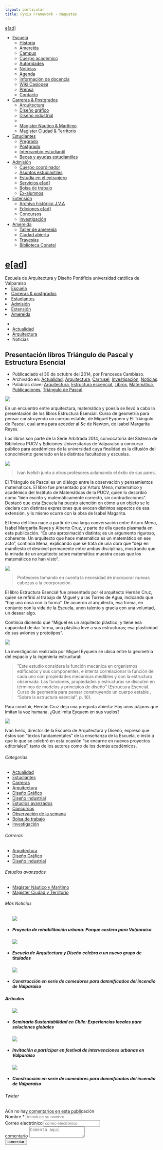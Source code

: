 ```yaml
---
layout: particular
title: Pyxis Framework - Maquetas
---
```


<!-- Menú dropdown -->
<div class="oculto-xs fondo-gris-blanco ruido relleno-sup-sm">
  <div class='pag sin-relleno borde inf-lineal-xs'>
  <div class='bloque auto margen-inf-sm en-linea izquierda cf'>
  <div class='izquierda margen-der-xs logo en-linea'>
      <span class='bloque izquierda sombra-cabecera-claro-xs relleno-der-xs rojo sans'><a class='lg ead sans' href='{{ site.baseurl }}/maquetas/home'>e[ad]</a></span>
  </div>
  <div class='izquierda relleno-sup-xs logo en-linea'>
      <!--<span class='sm sans bloque negro'>Escuela de arquitectura y diseño</span>-->
      <!--<span class='xs bloque izquierda sans negro-fundido en-linea'>Pontificia universidad católica de Valparaíso</span>-->
  </div>
  </div>
      <ul class="nav nav-pills margen-inf-xs en-linea margen-izq-sm izquierda">
        <li class="dropdown">
          <a href="#" data-toggle="dropdown" role="button" id="drop4" class="dropdown-toggle cond gruesa negro">Escuela<b class="caret"></b></a>
              <ul aria-labelledby="drop4" role="menu" class="dropdown-menu" id="menu1">
                <li role="presentation"><a href="#" tabindex="-1" role="menuitem">Historia</a></li>
                <li role="presentation"><a href="#" tabindex="-1" role="menuitem">Amereida</a></li>
                <li role="presentation"><a href="#" tabindex="-1" role="menuitem">Campus</a></li>
                <li role="presentation"><a href="#" tabindex="-1" role="menuitem">Cuerpo académico</a></li>
                <li role="presentation"><a href="#" tabindex="-1" role="menuitem">Autoridades</a></li>
                <li role="presentation"><a href="#" tabindex="-1" role="menuitem">Noticias</a></li>
                <li role="presentation"><a href="#" tabindex="-1" role="menuitem">Agenda</a></li>
                <li role="presentation"><a href="#" tabindex="-1" role="menuitem">Información de docencia</a></li>
                <li role="presentation"><a href="#" tabindex="-1" role="menuitem">Wiki Casiopea</a></li>
                <li role="presentation"><a href="#" tabindex="-1" role="menuitem">Prensa</a></li>
                <li role="presentation"><a href="#" tabindex="-1" role="menuitem">Contacto</a></li>
              </ul>
        </li>
        <li class="dropdown">
          <a href="#" data-toggle="dropdown" role="button" id="drop5" class="dropdown-toggle cond gruesa negro">Carreras & Postgrados<b class="caret"></b></a>
              <ul aria-labelledby="drop5" role="menu" class="dropdown-menu" id="menu2">
                <li role="presentation"><a href="{{ site.baseurl }}/maquetas/page" tabindex="-1" role="menuitem">Arquitectura</a></li>
                <li role="presentation"><a href="#" tabindex="-1" role="menuitem">Diseño gráfico</a></li>
                <li role="presentation"><a href="#" tabindex="-1" role="menuitem">Diseño industrial</a></li>
                <li class="divider" role="presentation"></li>
                <li role="presentation"><a href="#" tabindex="-1" role="menuitem">Magister Nautico & Marítimo</a></li>
                <li role="presentation"><a href="#" tabindex="-1" role="menuitem">Magister Ciudad & Territorio</a></li>
              </ul>
        </li>
        <li class="dropdown">
          <a href="#" data-toggle="dropdown" role="button" id="drop5" class="dropdown-toggle cond gruesa negro">Estudiantes<b class="caret"></b></a>
              <ul aria-labelledby="drop5" role="menu" class="dropdown-menu" id="menu3">
                <li role="presentation"><a href="#" tabindex="-1" role="menuitem">Pregrado</a></li>
                <li role="presentation"><a href="#" tabindex="-1" role="menuitem">Postgrado</a></li>
                <li role="presentation"><a href="#" tabindex="-1" role="menuitem">Intercambio estudiantil</a></li>
                <li role="presentation"><a href="#" tabindex="-1" role="menuitem">Becas y ayudas estudiantiles</a></li>
              </ul>
        </li>
        <li class="dropdown">
          <a href="#" data-toggle="dropdown" role="button" id="drop5" class="dropdown-toggle cond gruesa negro">Admisión<b class="caret"></b></a>
              <ul aria-labelledby="drop5" role="menu" class="dropdown-menu" id="menu3">
                <li role="presentation"><a href="#" tabindex="-1" role="menuitem">Cuerpo coordinador</a></li>
                <li role="presentation"><a href="#" tabindex="-1" role="menuitem">Asuntos estudiantiles</a></li>
                <li role="presentation"><a href="#" tabindex="-1" role="menuitem">Estudia en el extranjero</a></li>
                <li role="presentation"><a href="#" tabindex="-1" role="menuitem">Servicios e[ad]</a></li>
                <li role="presentation"><a href="#" tabindex="-1" role="menuitem">Bolsa de trabajo</a></li>
                <li role="presentation"><a href="#" tabindex="-1" role="menuitem">Ex-alumnos</a></li>
              </ul>
        </li>
        <li class="dropdown">
          <a href="#" data-toggle="dropdown" role="button" id="drop5" class="dropdown-toggle cond gruesa negro">Extensión<b class="caret"></b></a>
              <ul aria-labelledby="drop5" role="menu" class="dropdown-menu" id="menu3">
                <li role="presentation"><a href="#" tabindex="-1" role="menuitem">Archivo histórico J.V.A</a></li>
                <li role="presentation"><a href="#" tabindex="-1" role="menuitem">Ediciones e[ad]</a></li>
                <li role="presentation"><a href="#" tabindex="-1" role="menuitem">Concursos</a></li>
                <li role="presentation"><a href="#" tabindex="-1" role="menuitem">Investigación</a></li>
              </ul>
        </li>
        <li class="dropdown">
          <a href="#" data-toggle="dropdown" role="button" id="drop5" class="dropdown-toggle cond gruesa negro">Amereida<b class="caret"></b></a>
              <ul aria-labelledby="drop5" role="menu" class="dropdown-menu" id="menu3">
                <li role="presentation"><a href="#" tabindex="-1" role="menuitem">Taller de amereida</a></li>
                <li role="presentation"><a href="#" tabindex="-1" role="menuitem">Ciudad abierta</a></li>
                <li role="presentation"><a href="#" tabindex="-1" role="menuitem">Travesías</a></li>
                <li role="presentation"><a href="#" tabindex="-1" role="menuitem">Biblioteca Constel</a></li>
              </ul>
        </li>
      </ul>
  </div>
</div>

<!-- Menú responsivo -->
<div class="oculto-lg oculto-md oculto-sm">
  <div class='fondo-negro textura-2'>
    <div class='fondo-negro-fundido'>
    <div class='pag menu-movil'>
      <div class='centrado bloque izquierda margen-der-xs logo en-linea'>
        <h1 class='lg linea centrado rojo sans'><a class='sans rojo centrado' href='{{ site.baseurl }}/maquetas/home'>e[ad]</a></h1>
      </div>
      <a href="#menu" class="menu-link derecha"><i class="icn icn-lg icn-menu"></i> </a>
      <div class='izquierda ancho-completo relleno-inf-xs logo en-linea'>
        <span class='sm sans bloque blanco'>Escuela de Arquitectura y Diseño</span>
        <span class='xs bloque izquierda sans blanco en-linea'>Pontificia universidad católica de Valparaíso</span>
      </div>
    </div>
    <nav id="menu" class='lista-sin-estilo' role="navigation">
      <li><a class='sans blanco' href='{{ site.baseurl }}/pags/tipografia'>Escuela</a></li>
      <li><a class='sans blanco' href='{{ site.baseurl }}/pags/grilla'>Carreras & postgrados</a></li>
      <li><a class='sans blanco' href='{{ site.baseurl }}/pags/interaccion'>Estudiantes</a></li>
      <li><a class='sans blanco' href='{{ site.baseurl }}/pags/color'>Admisión</a></li>
      <li><a class='sans blanco' href='{{ site.baseurl }}/pags/color'>Extensión</a></li>
      <li><a class='sans blanco margen-inf' href='{{ site.baseurl }}/pags/iconografia'>Amereida</a></li>
    </nav>
    </div>
  </div>
</div>

<div class='ocultar-desborde relativo alto-lg'>
  <div class='absoluto ancho-completo alto-lg'>
    <div id='fondo-publicacion' class='cf alto-lg'>
    <div class='pag sin-relleno ancho-xs'>
    <ul id="breadcrumb" class='sin-relleno centrado'>
      <li><a href='#'><i class='icn icn-hogar'></i></a></li>
      <li><a href='#' class='md'>Actualidad</a></li>
      <li><a href='#'>Arquitectura</a></li>
      <li><a>Noticias</a></li>
    </ul> 
    <h2 class='lg interletraje-negativo relleno-sup-xs centrado margen-sup-xs gruesa rojo condensado'>Presentación libros Triángulo de Pascal y Estructura Esencial</h2>
      <aside class='entry-details fondo-gris-claro-trans margen-sup-xs borde radio-md'>
      <ul class='sm sin-relleno centrado al-frente'>
        <li class='sm sin-estilo negro-fundido italica sombra-cabecera-claro-xs'>Publicaciado el 30 de octubre del 2014, por Francesca Cambiaso.</li>
        <li class='sin-estilo sans negro-fundido semi-gruesa relleno-sup-sm sombra-cabecera-claro-xs'><i class='icn icn-marcador relleno-der-xs'></i>Archivado en: <a href='#' class='sans semi-gruesa'>Actualidad</a>, <a class='sans semi-gruesa' href='#'>Arquitectura</a>, <a class='semi-gruesa sans' href='#' class='sans semi-gruesa'>Carrusel</a>, <a href='#' class='sans semi-gruesa'>Investigación</a>, <a class='semi-gruesa sans' href='#' class='sans semi-gruesa'>Noticias</a>.</li>
        <li class='sin-estilo sans negro-fundido semi-gruesa sombra-cabecera-claro-xs'><i class='icn icn-etiqueta relleno-der-xs'></i>Palabras clave: <a href='#' class='semi-gruesa sans'> Arquitectura</a>, <a class='semi-gruesa sans' href='#' class='semi-gruesa sans'>Estructura escencial</a>, <a class='semi-gruesa sans' href='#' class='sans'>Libros</a>, <a class='semi-gruesa sans' href='#' class='sans semi-gruesa'>Matemática</a>, <a href='#' class='sans semi-gruesa'>Publicaciones</a>, <a href='#' class='sans semi-gruesa'>Triángulo de Pascal</a>.</li>
      </ul>
      </aside>
    </div>
    </div>
  </div>
<img class='ancho-completo fijo atras mas-atras noticia' src="http://www.ead.pucv.cl/wp-content/uploads/2014/12/DSC_1408-1400x927.jpg">
</div>

<div class='fondo-gris-blanco al-frente cf ruido margen-especial relleno-especial margen-inf-negativo'>
<div class='pag cf'>

<!--<div class='col-md-2 col-sm-3 margen-sup-md'>
  <div class='fila'>
      <aside class='entry-details fondo-gris-claro margen-sup-xs borde radio-md relleno-sm'>
      <ul class='xs sin-relleno'>
        <li class='sin-estilo serif italica negro-fundido gruesa relleno-inf-xs borde inf-lineal-xs borde-blanco'>Publicaciado el 30 de octubre, 2014, por Francesca Cambiaso.</li>
        <li class='sin-estilo sans negro-fundido semi-gruesa relleno-inf-sm relleno-sup-sm'><i class='icn icn-marcador relleno-der-xs'></i>Archivado en: <a href='#' class='sans semi-gruesa'>Actualidad</a>, <a class='semi-gruesa' href='#' class='sans'>Arquitectura</a>, <a class='semi-gruesa' href='#' class='sans semi-gruesa'>Carrusel</a>, <a href='#' class='sans semi-gruesa'>Investigación</a>, <a class='semi-gruesa' href='#' class='sans semi-gruesa'>Noticias</a></li>
        <li class='sin-estilo sans negro-fundido semi-gruesa'><i class='icn icn-etiqueta relleno-der-xs'></i>Palabras clave: <a href='#' class='semi-gruesa sans'> Arquitectura</a>, <a class='semi-gruesa' href='#' class='semi-gruesa sans'>Estructura escencial</a>, <a class='semi-gruesa' href='#' class='sans'>Libros</a>, <a class='semi-gruesa' href='#' class='sans semi-gruesa'>Matemática</a>, <a href='#' class='sans semi-gruesa'>Publicaciones</a>, <a href='#' class='sans semi-gruesa'>Triángulo de Pascal</a></li>
      </ul>
      </aside>
  </div>
</div>-->

<div class='col-md-9 col-sm-7'>
  <div class='fila'>
<article class='h-entry margen-sup-md'>
<div class='e-content p-sumary p-name'>
	<p class='sm'>En un encuentro entre arquitectura, matemática y poesía se llevó a cabo la presentación de los libros Estructura Esencial. Curso de geometría para pensar construyendo un cuerpo estable, de Miguel Eyquem y El Triángulo de Pascal, cual arma para acceder al &c de Newton, de Isabel Margarita Reyes.</p>
	<p class='sm'>Los libros son parte de la Serie Arbitrada 2014, convocatoria del Sistema de Biblioteca PUCV y Ediciones Universitarias de Valparaíso a concurso público para académicos de la universidad cuya finalidad es la difusión del conocimiento generado en las distintas facultades y escuelas.</p>
	<img class='ancho-completo borde radio-md' src='http://www.ead.pucv.cl/wp-content/uploads/2014/12/DSC_13881.jpg'>
	<blockquote class='pie-de-foto rojo'>Ivan Ivelich junto a otros profesores aclamando el éxito de sus pares.</blockquote>	
	<p class='sm'>El Triángulo de Pascal  es un diálogo entre la observación y pensamientos matemáticos. El libro fue presentado por Arturo Mena, matemático y académico del Instituto de Matemáticas de la PUCV, quien lo describió como “bien escrito y matemáticamente correcto, sin contradicciones”. Destacó que esta Escuela ha puesto atención en cómo a un objeto se le declara con distintas expresiones que evocan distintos aspectos de esa extensión, y lo mismo ocurre con la obra de Isabel Magarita.</p>
	<p class='sm'>El tema del libro nace a partir de una larga conversación entre Arturo Mena, Isabel Margarita Reyes y Alberto Cruz, y parte de ella queda plasmada en esta publicación. “Es una aproximación distinta; es un argumento riguroso, coherente. Un arquitecto que hace matemática es un matemático en ese acto”, continúa Mena, explicando que se trata de una obra que “deja en manifiesto el desnivel permanente entre ambas disciplinas, mostrando que la mirada de un arquitecto sobre matemática muestra cosas que los matemáticos no han visto“.</p>
	<img class='ancho-completo borde radio-md' src='http://www.ead.pucv.cl/wp-content/uploads/2014/12/DSC_1376.jpg'>
	<blockquote class='pie-de-foto'>Profesores tomando en cuenta la necesidad de incorporar nuevas cabezas a la coorporación.</blockquote>
	<p class='sm'>El libro Estructura Esencial fue presentado por el arquitecto Hernán Cruz, quien se refirió al trabajo de Miguel y a las Torres de Agua, indicando que “hay una cosa con la forma”. De acuerdo al arquitecto, esa forma, en conjunto con la vida de la Escuela, unen talento y gracia con una voluntad, un desear algo.</p>
	<p class='sm'>Continúa diciendo que “Miguel es un arquitecto plástico, y  tiene esa capacidad de dar forma, una plástica leve a sus estructuras; esa plasticidad de sus aviones y prototipos”.</p>
	<img class='ancho-completo borde radio-md' src='http://www.ead.pucv.cl/wp-content/uploads/2014/12/DSC_1402.jpg'>
	<p class='sm'>La investigación realizada por Miguel Eyquem se ubica entre la geometría del espacio y la ingeniería estructural:</p>
	<blockquote class='sm'>"Este estudio considera la función mecánica en organismos edificados y sus componentes, e intenta correlacionar la función de cada uno con propiedades mecánicas medibles y con la estructura observada. Las funciones, propiedades y estructuras se discuten en términos de modelos y principios de diseño" (Estructura Esencial. Curso de geometría para pensar construyendo un cuerpo estable , “Sobre la estructura esencial”, p. 10).</blockquote>
	<p class='sm'>Para concluir, Hernán Cruz deja una pregunta abierta: Hay unos pájaros que imitan la voz humana. ¿Qué imita Eyquem en sus vuelos?</p>
	<img class='ancho-completo borde radio-md' src='http://www.ead.pucv.cl/wp-content/uploads/2014/12/DSC_1408.jpg'>
	<p class='sm'>Iván Ivelic, director de la Escuela de Arquitectura y Diseño, expresó que éstos son “textos fundamentales” de la enseñanza de la Escuela, e instó a que lo que se celebró en esta ocasión “se encarne en nuevos proyectos editoriales”, tanto de los autores como de los demás académicos.</p>
</div>
</article>
</div>
</div>
<div class='col-md-3 col-sm-2'>
  <div class='fila'>
     <h6 class='xs interletraje-xs negro condensado gruesa margen-sup altas'>Categorías</h6>
      <ul class='xs sin-relleno'>
        <li class='relleno-vertical-xs borde inf-lineal-xs sup-lineal-xs sin-estilo rojo'><a href='#' class='sans semi-gruesa'>Actualidad</a></li>
        <li class='relleno-vertical-xs borde inf-lineal-xs sin-estilo rojo'><a href='#' class='sans semi-gruesa'>Estudiantes</a></li>
        <li class='relleno-vertical-xs borde inf-lineal-xs sin-estilo rojo'><a href='#' class='sans semi-gruesa'>Carreras</a></li>
        <li class='relleno-vertical-xs borde inf-lineal-xs sin-estilo rojo'><a href='#' class='sans semi-gruesa'>Arquitectura</a></li>
        <li class='relleno-vertical-xs borde inf-lineal-xs sin-estilo rojo'><a href='#' class='sans semi-gruesa'>Diseño Gráfico</a></li>
        <li class='relleno-vertical-xs borde inf-lineal-xs sin-estilo rojo'><a href='#' class='sans semi-gruesa'>Diseño industrial</a></li>
        <li class='relleno-vertical-xs borde inf-lineal-xs sin-estilo rojo'><a href='#' class='sans semi-gruesa'>Estudios avanzados</a></li>
        <li class='relleno-vertical-xs borde inf-lineal-xs sin-estilo rojo'><a href='#' class='sans semi-gruesa'>Concursos</a></li>
        <li class='relleno-vertical-xs borde inf-lineal-xs sin-estilo rojo'><a href='#' class='sans semi-gruesa'>Observación de la semana</a></li>
        <li class='relleno-vertical-xs borde inf-lineal-xs sin-estilo rojo'><a href='#' class='sans semi-gruesa'>Bolsa de trabajo</a></li>
        <li class='relleno-vertical-xs borde inf-lineal-xs sin-estilo rojo'><a href='#' class='sans semi-gruesa'>Investigación</a></li>
      </ul>
      <h6 class='xs interletraje-xs negro condensado gruesa margen-sup altas'>Carreras</h6>
      <ul class='xs sin-relleno'>
        <li class='relleno-vertical-xs borde inf-lineal-xs sup-lineal-xs sin-estilo rojo'><a href='#' class='sans semi-gruesa'>Arquitectura</a></li>
        <li class='relleno-vertical-xs borde inf-lineal-xs sin-estilo rojo'><a href='#' class='sans semi-gruesa'>Diseño Gráfico</a></li>
        <li class='relleno-vertical-xs borde inf-lineal-xs sin-estilo rojo'><a href='#' class='sans semi-gruesa'>Diseño industrial</a></li>
      </ul>
      <h6 class='xs interletraje-xs negro condensado gruesa margen-sup altas'>Estudios avanzados</h6>
      <ul class='xs sin-relleno'>
        <li class='relleno-vertical-xs sin-estilo borde inf-lineal-xs sup-lineal-xs rojo'><a href='#' class='sans semi-gruesa'>Magister Náutico y Marítimo</a></li>
        <li class='relleno-vertical-xs  sin-estilo borde inf-lineal-xs rojo'><a href='#' class='sans semi-gruesa'>Magister Ciudad y Territorio</a></li>
      </ul>
    <h6 class='xs interletraje-xs negro condensado gruesa margen-sup-md altas'><i class='icn icn-noticias relleno-der-xs'></i>Más Noticias</h6>
    <ul class='xs sin-relleno'>
      <img class='ancho-completo borde radio-md' src='http://www.ead.pucv.cl/wp-content/uploads/2014/12/P1020763-850x637.jpg'>
      <li class='sin-estilo'><h5 class='xs'><a class='condensado gruesa'>Proyecto de rehabilitación urbana: Parque costero para Valparaíso</a></h5></li>
      <img class='ancho-completo borde radio-md margen-sup-sm' src='http://www.ead.pucv.cl/wp-content/uploads/2014/09/DSC_0675.jpg'>
      <li class='sin-estilo'><h5 class='xs'><a class='condensado gruesa'>Escuela de Arquitectura y Diseño celebra a un nuevo grupo de titulados</a></h5></li>
      <img class='ancho-completo borde radio-md margen-sup-sm' src='http://www.ead.pucv.cl/wp-content/uploads/2014/09/IMG_0131.jpg'>
      <li class='sin-estilo'><h5 class='xs'><a class='condensado gruesa'>Construcción en serie de comedores para damnificados del incendio de Valparaíso</a></h5></li>
    </ul>
    <h5 class='xs interletraje-xs negro condensado gruesa margen-sup-md altas'><i class='icn icn-noticias relleno-der-xs'></i>Articulos</h5>
    <ul class='xs sin-relleno'>
      <img class='ancho-completo borde radio-md' src='http://www.ead.pucv.cl/wp-content/uploads/2014/12/corte.jpg'>
      <li class='sin-estilo'><h5 class='xs'><a class='condensado gruesa'>Seminario Sustentabilidad en Chile: Experiencias locales para soluciones globales</a></h5></li>
      <img class='ancho-completo borde radio-md margen-sup-sm' src='http://www.ead.pucv.cl/wp-content/uploads/2014/10/Afiche.jpg'>
      <li class='sin-estilo'><h5 class='xs'><a class='condensado gruesa'>Invitación a participar en festival de intervenciones urbanas en Valparaíso</a></h5></li>
      <img class='ancho-completo borde radio-md margen-sup-sm' src='http://www.ead.pucv.cl/wp-content/uploads/2014/04/DSC_0357.jpg'>
      <li class='sin-estilo'><h5 class='xs'><a class='condensado gruesa'>Construcción en serie de comedores para damnificados del incendio de Valparaíso</a></h5></li>
    </ul>
    <h6 class='xs interletraje-xs negro condensado gruesa margen-sup-md altas'><i class='icn icn-twitter relleno-der-xs'></i>Twitter</h6>
</div>
</div> <!-- fin de fila -->
</div>
  <div class='pag'>
    <div class='col-md-6'>
      Aún no hay comentarios en esta publicación
    </div>
    <div class='col-md-6'>
  <form role="form">
                <div class="form-group">
                <label for="nombre">Nombre *</label>
                <input type="text" class="form-control" id="nombre" placeholder="Introduce su nombre" required />
                </div>
                <div class="form-group">
                <label for="correo-electronico">Correo electrónico</label>
                <input type="email" class="form-control" id="correo-electronico" placeholder="correo electrónico">
                </div>
                <div class='form-group'>
                <label>comentario</label>
                <textarea placeholder='Comenta aquí' required></textarea>
                </div>
                <button type="submit" class="btn btn-default">comentar</button>
    </form>
  </div>
  </div>
  </div>

</div>